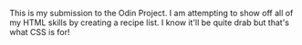 This is my submission to the Odin Project. I am attempting to show off all of my HTML skills by creating a recipe list. I know it'll be quite drab but that's what CSS is for! 